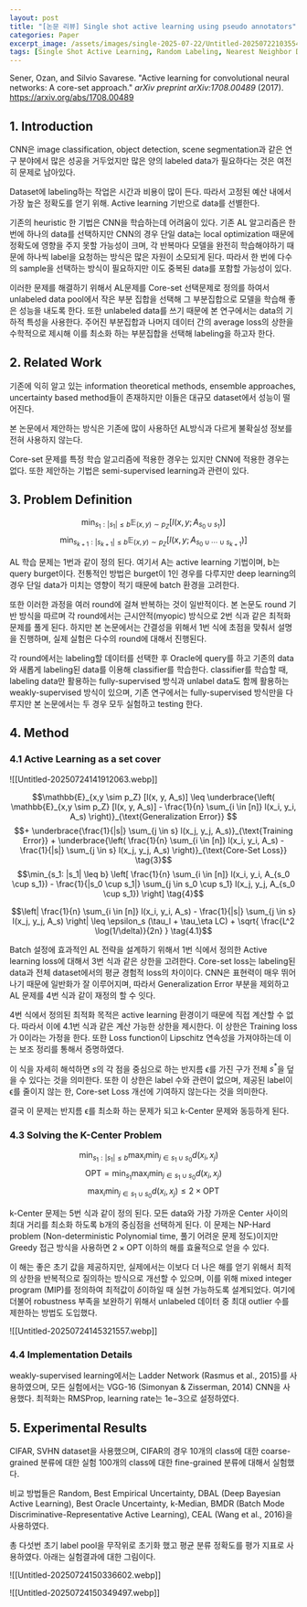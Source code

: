 ```yaml
---
layout: post
title: "[논문 리뷰] Single shot active learning using pseudo annotators"
categories: Paper
excerpt_image: /assets/images/single-2025-07-22/Untitled-20250722103554961.webp
tags: [Single Shot Active Learning, Random Labeling, Nearest Neighbor Distance]
---
```



Sener, Ozan, and Silvio Savarese. "Active learning for convolutional neural networks: A core-set approach." _arXiv preprint arXiv:1708.00489_ (2017). https://arxiv.org/abs/1708.00489


## 1. Introduction

CNN은 image classification, object detection, scene segmentation과 같은 연구 분야에서 많은 성공을 거두었지만 많은 양의 labeled data가 필요하다는 것은 여전히 문제로 남아있다. 

Dataset에 labeling하는 작업은 시간과 비용이 많이 든다. 따라서 고정된 예산 내에서 가장 높은 정확도를 얻기 위해. Active learning 기반으로 data를 선별한다.

기존의 heuristic 한 기법은 CNN을 학습하는데 어려움이 있다. 기존 AL 알고리즘은 한 번에 하나의 data를 선택하지만 CNN의 경우 단일 data는 local optimization 때문에 정확도에 영향을 주지 못할 가능성이 크며, 각 반복마다 모델을 완전히 학습해야하기 때문에 하나씩 label을 요청하는 방식은 많은 자원이 소모되게 된다. 따라서 한 번에 다수의 sample을 선택하는 방식이 필요하지만 이도 중복된 data를 포함할 가능성이 있다.

이러한 문제를 해결하기 위해서 AL문제를 Core-set 선택문제로 정의를 하여서 unlabeled data pool에서 작은 부분 집합을 선택해 그 부분집합으로 모델을 학습해 좋은 성능을 내도록 한다. 또한 unlabeled data를 쓰기 때문에 본 연구에서는 data의 기하적 특성을 사용한다. 주어진 부분집합과 나머지 데이터 간의 average loss의 상한을 수학적으로 제시해 이를 최소화 하는 부분집합을 선택해 labeling을 하고자 한다. 


## 2. Related Work

기존에 익히 알고 있는 information theoretical methods, ensemble approaches, uncertainty based method들이 존재하지만 이들은 대규모 dataset에서 성능이 떨어진다. 

본 논문에서 제안하는 방식은 기존에 많이 사용하던 AL방식과 다르게 불확실성 정보를 전혀 사용하지 않는다. 

Core-set 문제를 특정 학습 알고리즘에 적용한 경우는 있지만 CNN에 적용한 경우는 없다. 또한 제안하는 기법은 semi-supervised learning과 관련이 있다.


## 3. Problem Definition

$$\min_{s_1: |s_1| \leq b} \mathbb{E}_{(x, y) \sim p_Z} \left[ l(x, y; A_{s_0 \cup s_1}) \right] \tag{1}$$
$$\min_{s_{k+1}: |s_{k+1}| \leq b} \mathbb{E}_{(x, y) \sim p_Z} \left[ l(x, y; A_{s_0 \cup \cdots \cup s_{k+1}}) \right] \tag{2}$$

AL 학습 문제는 1번과 같이 정의 된다. 여기서 A는 active learning 기법이며, b는 query burget이다. 전통적인 방법은 burget이 1인 경우를 다루지만 deep learning의 경우 단일 data가 미치는 영향이 적기 때문에 batch 환경을 고려한다. 

또한 이러한 과정을 여러 round에 걸쳐 반복하는 것이 일반적이다. 본 논문도 round 기반 방식을 따르며 각 round에서는 근시안적(myopic) 방식으로 2번 식과 같은 최적화 문제를 풀게 된다. 하지만 본 논문에서는 간결성을 위해서 1번 식에 초점을 맞춰서 설명을 진행하며, 실제 실험은 다수의 round에 대해서 진행된다.

각 round에서는 labeling할 데이터를 선택한 후 Oracle에 query를 하고 기존의 data와 새롭게 labeling된 data를 이용해 classifier를 학습한다. classifier를 학습할 때, labeling data만 활용하는 fully-supervised 방식과 unlabel data도 함께 활용하는 weakly-supervised 방식이 있으며, 기존 연구에서는 fully-supervised 방식만을 다루지만 본 논문에서는 두 경우 모두 실험하고 testing 한다.


## 4. Method

### 4.1 Active Learning as a set cover

![[Untitled-20250724141912063.webp]]

$$\mathbb{E}_{x,y \sim p_Z} [l(x, y, A_s)] \leq \underbrace{\left( \mathbb{E}_{x,y \sim p_Z} [l(x, y, A_s)] - \frac{1}{n} \sum_{i \in [n]} l(x_i, y_i, A_s) \right)}_{\text{Generalization Error}}
$$$$+ \underbrace{\frac{1}{|s|} \sum_{j \in s} l(x_j, y_j, A_s)}_{\text{Training Error}} + \underbrace{\left( \frac{1}{n} \sum_{i \in [n]} l(x_i, y_i, A_s) - \frac{1}{|s|} \sum_{j \in s} l(x_j, y_j, A_s) \right)}_{\text{Core-Set Loss}} \tag{3}$$
$$\min_{s_1: |s_1| \leq b} \left[ \frac{1}{n} \sum_{i \in [n]} l(x_i, y_i, A_{s_0 \cup s_1}) - \frac{1}{|s_0 \cup s_1|} \sum_{j \in s_0 \cup s_1} l(x_j, y_j, A_{s_0 \cup s_1}) \right] \tag{4}$$

$$\left| \frac{1}{n} \sum_{i \in [n]} l(x_i, y_i, A_s) - \frac{1}{|s|} \sum_{j \in s} l(x_j, y_j, A_s) \right| \leq \epsilon_s (\tau_l + \tau_\eta LC) + \sqrt{ \frac{L^2 \log(1/\delta)}{2n} } \tag{4.1}$$

Batch 설정에 효과적인 AL 전략을 설계하기 위해서 1번 식에서 정의한 Active learning loss에 대해서 3번 식과 같은 상한을 고려한다. Core-set loss는 labeling된 data과 전체 dataset에서의 평균 경험적 loss의 차이이다. CNN은 표현력이 매우 뛰어나기 때문에 일반화가 잘 이루어지며, 따라서 Generalization Error 부분을 제외하고 AL 문제를 4번 식과 같이 재정의 할 수 잇다. 

4번 식에서 정의된 최적화 목적은 active learning 환경이기 때문에 직접 계산할 수 없다. 따라서 이에 4.1번 식과 같은 계산 가능한 상한을 제시한다. 이 상한은 Training loss가 0이라는 가정을 한다. 또한 Loss function이 Lipschitz 연속성을 가져야하는데 이는 보조 정리를 통해서 증명하였다.

이 식을 자세히 해석하면 $s$의 각 점을 중심으로 하는 반지름 ϵ를 가진 구가 전체 $s^*$을 덮을 수 있다는 것을 의미한다. 또한 이 상한은 label 수와 관련이 없으며, 제공된 label이 ϵ를 줄이지 않는 한, Core-set Loss 개선에 기여하지 않는다는 것을 의미한다.

결국 이 문제는 반지름 ϵ를 최소화 하는 문제가 되고 k-Center 문제와 동등하게 된다. 

### 4.3 Solving the K-Center Problem


$$\min_{s_1: |s_1| \leq b} \max_i \min_{j \in s_1 \cup s_0} d(x_i, x_j) \quad \tag{5}$$
$$\text{OPT} = \min_{s_1} \max_i \min_{j \in s_1 \cup s_0} d(x_i, x_j) \tag{5.1}$$
$$\max_i \min_{j \in s_1 \cup s_0} d(x_i, x_j) \leq 2 \times \text{OPT} \tag{5.2}$$

k-Center 문제는 5번 식과 같이 정의 된다. 모든 data와 가장 가까운 Center 사이의 최대 거리를 최소화 하도록 b개의 중심점을 선택하게 된다. 이 문제는 NP-Hard problem (Non-deterministic Polynomial time, 풀기 어려운 문제 정도)이지만 Greedy 접근 방식을 사용하면 $2 \times \text{OPT}$ 이하의 해를 효율적으로 얻을 수 있다.

이 해는 좋은 초기 값을 제공하지만, 실제에서는 이보다 더 나은 해를 얻기 위해서 최적의 상한을 반복적으로 질의하는 방식으로 개선할 수 있으며, 이를 위해 mixed integer program (MIP)를 정의하여 최적값이 $\delta$이하일 때 실현 가능하도록 설계되었다. 여기에 더불어 robustness 부족을 보완하기 위해서 unlabeled 데이터 중 최대 outlier 수를 제한하는 방법도 도입했다.

![[Untitled-20250724145321557.webp]]

### 4.4 Implementation Details

weakly-supervised learning에서는 Ladder Network (Rasmus et al., 2015)를 사용하였으며, 모든 실험에서는 VGG-16 (Simonyan & Zisserman, 2014) CNN을 사용했다. 최적화는 RMSProp, learning rate는 1e−3으로 설정하였다.


## 5. Experimental Results

CIFAR, SVHN dataset을 사용했으며, CIFAR의 경우 10개의 class에 대한 coarse-grained 분류에 대한 실험 100개의 class에 대한 fine-grained 분류에 대해서 실험했다. 

비교 방법들은 Random, Best Empirical Uncertainty, DBAL (Deep Bayesian Active Learning), Best Oracle Uncertainty, k-Median, BMDR (Batch Mode Discriminative-Representative Active Learning), CEAL (Wang et al., 2016)을 사용하였다. 

총 다섯번 초기 label pool을 무작위로 초기화 했고 평균 분류 정확도를 평가 지표로 사용하였다. 아래는 실험결과에 대한 그림이다.

![[Untitled-20250724150336602.webp]]

![[Untitled-20250724150349497.webp]]
